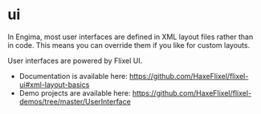 # ui

In Engima, most user interfaces are defined in XML layout files rather than in code. This means you can override them if you like for custom layouts.

User interfaces are powered by Flixel UI.

* Documentation is available here: https://github.com/HaxeFlixel/flixel-ui#xml-layout-basics
* Demo projects are available here: https://github.com/HaxeFlixel/flixel-demos/tree/master/UserInterface
